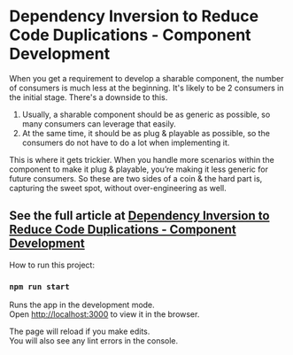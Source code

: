 # Dependency Inversion to Reduce Code Duplications - Component Development

When you get a requirement to develop a sharable component, the number of consumers is much less at the beginning. It's likely to be 2 consumers in the initial stage. There's a downside to this.
1. Usually, a sharable component should be as generic as possible, so many consumers can leverage that easily. 
2. At the same time, it should be as plug & playable as possible, so the consumers do not have to do a lot when implementing it.

This is where it gets trickier. When you handle more scenarios within the component to make it plug & playable, you’re making it less generic for future consumers. So these are two sides of a coin & the hard part is, capturing the sweet spot, without over-engineering as well.

## See the full article at [Dependency Inversion to Reduce Code Duplications - Component Development](https://medium.com/@nohim.godage/dependency-inversion-to-reduce-code-duplications-component-development-e356e728057f)

How to run this project:

### `npm run start`

Runs the app in the development mode.\
Open [http://localhost:3000](http://localhost:3000) to view it in the browser.

The page will reload if you make edits.\
You will also see any lint errors in the console.